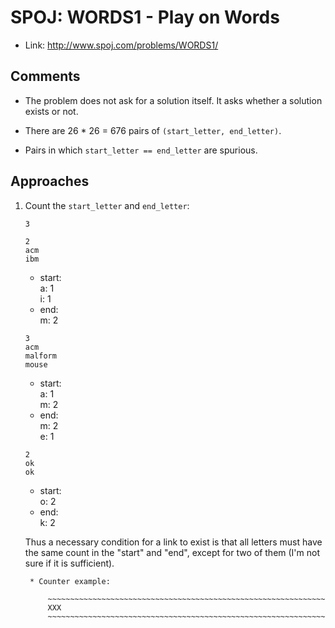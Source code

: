 # SPOJ: WORDS1 - Play on Words

* Link: <http://www.spoj.com/problems/WORDS1/>

## Comments

* The problem does not ask for a solution itself. It asks whether a solution exists or not.

* There are 26 * 26 = 676 pairs of `(start_letter, end_letter)`.

* Pairs in which `start_letter == end_letter` are spurious.

## Approaches

1. Count the `start_letter` and `end_letter`:

    ~~~~~~~~~~~~~~~~~~~~~~~~~~~~~~~~~~~~~~~~~~~~~~~~~~~~~~~~~~~~~~
    3

    2
    acm
    ibm
    ~~~~~~~~~~~~~~~~~~~~~~~~~~~~~~~~~~~~~~~~~~~~~~~~~~~~~~~~~~~~~~

    * start:  
        a: 1  
        i: 1  
    * end:  
        m: 2

    ~~~~~~~~~~~~~~~~~~~~~~~~~~~~~~~~~~~~~~~~~~~~~~~~~~~~~~~~~~~~~~
    3
    acm
    malform
    mouse
    ~~~~~~~~~~~~~~~~~~~~~~~~~~~~~~~~~~~~~~~~~~~~~~~~~~~~~~~~~~~~~~

    * start:  
        a: 1  
        m: 2  
    * end:  
        m: 2  
        e: 1

    ~~~~~~~~~~~~~~~~~~~~~~~~~~~~~~~~~~~~~~~~~~~~~~~~~~~~~~~~~~~~~~
    2
    ok
    ok
    ~~~~~~~~~~~~~~~~~~~~~~~~~~~~~~~~~~~~~~~~~~~~~~~~~~~~~~~~~~~~~~

    * start:  
        o: 2  
    * end:  
        k: 2

    Thus a necessary condition for a link to exist is that all letters must have the same count in the "start" and "end", except for two of them (I'm not sure if it is sufficient).

        * Counter example:

            ~~~~~~~~~~~~~~~~~~~~~~~~~~~~~~~~~~~~~~~~~~~~~~~~~~~~~~~~~~~~~~
            XXX
            ~~~~~~~~~~~~~~~~~~~~~~~~~~~~~~~~~~~~~~~~~~~~~~~~~~~~~~~~~~~~~~
